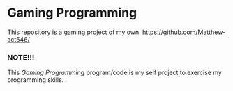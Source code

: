 # Gaming Programming

This repository is a gaming project of my own. https://github.com/Matthew-act546/

### NOTE!!!
This *Gaming Programming* program/code is my self project to exercise my programming skills.